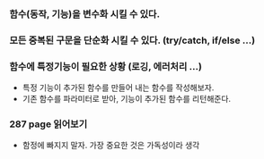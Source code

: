 ### 함수(동작, 기능)을 변수화 시킬 수 있다.
### 모든 중복된 구문을 단순화 시킬 수 있다. (try/catch, if/else ...)
### 함수에 특정기능이 필요한 상황 (로깅, 에러처리 ...)
 - 특정 기능이 추가된 함수를 만들어 내는 함수를 작성해보자.
 - 기존 함수를 파라미터로 받아, 기능이 추가된 함수를 리턴해준다.

### 287 page 읽어보기
 - 함정에 빠지지 말자. 가장 중요한 것은 가독성이라 생각
